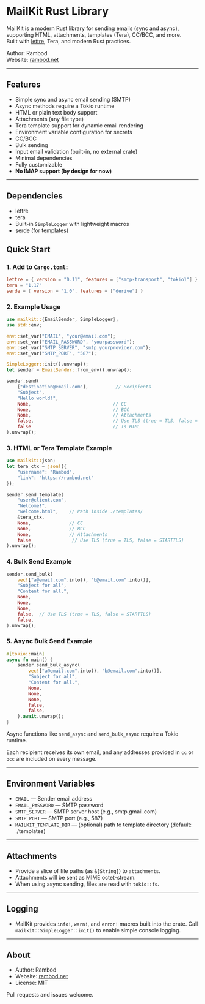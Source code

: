 # MailKit Rust Library

MailKit is a modern Rust library for sending emails (sync and async), supporting HTML, attachments, templates (Tera), CC/BCC, and more.  
Built with [lettre](https://lettre.rs), Tera, and modern Rust practices.

Author: Rambod  
Website: [rambod.net](https://rambod.net)

---

## Features

- Simple sync and async email sending (SMTP)
- Async methods require a Tokio runtime
- HTML or plain text body support
- Attachments (any file type)
- Tera template support for dynamic email rendering
- Environment variable configuration for secrets
- CC/BCC
- Bulk sending
- Input email validation (built-in, no external crate)
- Minimal dependencies
- Fully customizable
- **No IMAP support (by design for now)**

---

## Dependencies

- lettre
- tera
- Built-in `SimpleLogger` with lightweight macros
- serde (for templates)

## Quick Start

### 1. Add to `Cargo.toml`:

```toml
lettre = { version = "0.11", features = ["smtp-transport", "tokio1"] }
tera = "1.17"
serde = { version = "1.0", features = ["derive"] }
```

### 2. Example Usage

```rust
use mailkit::{EmailSender, SimpleLogger};
use std::env;

env::set_var("EMAIL", "your@email.com");
env::set_var("EMAIL_PASSWORD", "yourpassword");
env::set_var("SMTP_SERVER", "smtp.yourprovider.com");
env::set_var("SMTP_PORT", "587");

SimpleLogger::init().unwrap();
let sender = EmailSender::from_env().unwrap();

sender.send(
    ["destination@email.com"],          // Recipients
    "Subject",
    "Hello world!",
    None,                              // CC
    None,                              // BCC
    None,                              // Attachments
    false,                             // Use TLS (true = TLS, false = STARTTLS)
    false                              // Is HTML
).unwrap();
```

### 3. HTML or Tera Template Example

```rust
use mailkit::json;
let tera_ctx = json!({
    "username": "Rambod",
    "link": "https://rambod.net"
});

sender.send_template(
    "user@client.com",
    "Welcome!",
    "welcome.html",    // Path inside ./templates/
    &tera_ctx,
    None,              // CC
    None,              // BCC
    None,              // Attachments
    false               // Use TLS (true = TLS, false = STARTTLS)
).unwrap();
```

### 4. Bulk Send Example

```rust
sender.send_bulk(
    vec!["a@email.com".into(), "b@email.com".into()],
    "Subject for all",
    "Content for all.",
    None,
    None,
    None,
    false,  // Use TLS (true = TLS, false = STARTTLS)
    false,
).unwrap();
```

### 5. Async Bulk Send Example

```rust
#[tokio::main]
async fn main() {
    sender.send_bulk_async(
        vec!["a@email.com".into(), "b@email.com".into()],
        "Subject for all",
        "Content for all.",
        None,
        None,
        None,
        false,
        false,
    ).await.unwrap();
}
```

Async functions like `send_async` and `send_bulk_async` require a Tokio runtime.

Each recipient receives its own email, and any addresses provided in `cc` or
`bcc` are included on every message.

---

## Environment Variables

- `EMAIL`            — Sender email address
- `EMAIL_PASSWORD`   — SMTP password
- `SMTP_SERVER`      — SMTP server host (e.g., smtp.gmail.com)
- `SMTP_PORT`        — SMTP port (e.g., 587)
- `MAILKIT_TEMPLATE_DIR` — (optional) path to template directory (default: ./templates)

---

## Attachments

- Provide a slice of file paths (as `&[String]`) to `attachments`.
- Attachments will be sent as MIME octet-stream.
- When using async sending, files are read with `tokio::fs`.

---

## Logging

- MailKit provides `info!`, `warn!`, and `error!` macros built into the crate.
  Call `mailkit::SimpleLogger::init()` to enable simple console logging.

---

## About

- Author: Rambod
- Website: [rambod.net](https://rambod.net)
- License: MIT

Pull requests and issues welcome.
